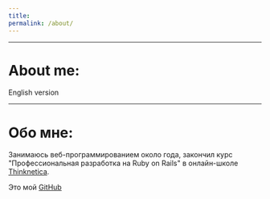 ```yaml
---
title:
permalink: /about/
---
```

***

# About me:

 English version




***

# Обо мне:

Занимаюсь веб-программированием около года, закончил курс "Профессиональная разработка на
Ruby on Rails" в онлайн-школе [Thinknetica](http://thinknetica.com/).

Это мой [GitHub](https://github.com/vlasikhin)
